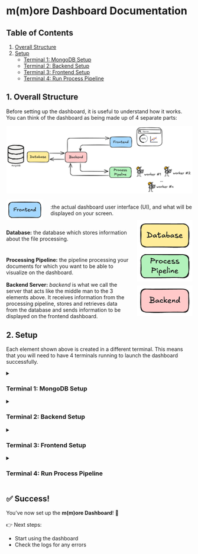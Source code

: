 # m(m)ore Dashboard Documentation

## Table of Contents
1. [Overall Structure](#1-overall-structure)  
2. [Setup](#2-setup)  
   - [Terminal 1: MongoDB Setup](#terminal-1-mongodb-setup)  
   - [Terminal 2: Backend Setup](#terminal-2-backend-setup)  
   - [Terminal 3: Frontend Setup](#terminal-3-frontend-setup)  
   - [Terminal 4: Run Process Pipeline](#terminal-4-run-process-pipeline)  


## 1. Overall Structure

Before setting up the dashboard, it is useful to understand how it works. You can think of the dashboard as being made up of 4 separate parts:

<p align="center">
  <img src="doc_images/image.png" width="1000">
</p>

<div style="display: flex; align-items: center; gap: 20px;">
    <img src="doc_images/image%201.png" alt="Frontend" width="100">
        :the actual dashboard user interface (UI), and what will be displayed on your screen.
</div>

<div style="display: flex; align-items: center; gap: 20px;">
    <div>
        <strong>Database:</strong> the database which stores information about the file processing.
    </div>
    <img src="doc_images/image%202.png" alt="Database" width="150">
</div>

<div style="display: flex; align-items: center; gap: 20px;">
    <div>
        <strong>Processing Pipeline:</strong> the pipeline processing your documents for which you want to be able to visualize on the dashboard.
    </div>
    <img src="doc_images/image%203.png" alt="Processing Pipeline" width="150">
</div>

<div style="display: flex; align-items: center; gap: 20px;">
    <div>
        <strong>Backend Server:</strong> <em>backend</em> is what we call the server that acts like the middle man to the 3 elements above. It receives information from the processing pipeline, stores and retrieves data from the database and sends information to be displayed on the frontend dashboard.
    </div>
    <img src="doc_images/image%204.png" alt="Backend" width="150">
</div>

## 2. Setup

Each element shown above is created in a different terminal. This means that you will need to have 4 terminals running to launch the dashboard successfully.

<details>
  <summary><h3>Terminal 1: MongoDB Setup</h3></summary>
Official documentation for MongoDB setup can be found [here](https://www.mongodb.com/docs/manual/tutorial/install-mongodb-on-ubuntu/) (Ubuntu 22.04 Jammy release). 

![image.png](doc_images/image%205.png)

> **Note:** These steps must be repeated each time you submit a new runai job. 

### Manual Setup Instructions

1. **Install required tools**

```bash
sudo apt-get install gnupg curl
```

- `gnupg`: Encryption tool for secure communication and data storage
- `curl`: Command-line tool for transferring data with URLs

2. **Add MongoDB's GPG Key**

```bash
curl -fsSL https://www.mongodb.org/static/pgp/server-8.0.asc | \
   sudo gpg -o /usr/share/keyrings/mongodb-server-8.0.gpg \
   --dearmor
```

This command:

- Downloads MongoDB's digital signature key
- Converts it to binary format
- Stores it in the system's keyring for package verification

3. **Add MongoDB Repository**

```bash
echo "deb [ arch=amd64,arm64 signed-by=/usr/share/keyrings/mongodb-server-8.0.gpg ] https://repo.mongodb.org/apt/ubuntu jammy/mongodb-org/8.0 multiverse" | sudo tee /etc/apt/sources.list.d/mongodb-org-8.0.list
```

This adds the official MongoDB repository to your package sources, specifically for Ubuntu 22.04 (Jammy).

4. **Install MongoDB**

```bash
sudo apt-get update
sudo apt-get install -y mongodb-org
sudo apt-get install -y mongodb-org=8.0.5 mongodb-org-database=8.0.5 mongodb-org-server=8.0.5 mongodb-mongosh mongodb-org-mongos=8.0.5 mongodb-org-tools=8.0.5
```

> **Note**: You will be prompted to select your time zone during installation. If you are in Lausanne, enter '8' for Europe and then '63' for the timezone.

5. **Create Data Directory**

```bash
mkdir -p ~/mongodb
```

Creates a directory in root folder to store MongoDB data files. 

> 🚨 **Important**: This directory and all data will be deleted when the job terminates as the home directory is not persistent storage. 

6. **Start the MongoDB Server**

```bash
mongod --bind_ip_all --dbpath ~/mongodb
```

This starts MongoDB with the following configuration:

- `--bind_ip_all` : Accepts connections from any IP address
- `--dbpath ~/mongodb` : Specifies where MongoDB should store its data files

In your current terminal you should see MongoDB logs and messages appearing. This means that your terminal is successfully running the MongoDB server in your terminal. 

> **Important**: : Keep this terminal window open. MongoDB runs in the foreground and closing the terminal will shut down the server. The server listens on port 27017 by default.

7. **Shutting down MongoDB**

To stop the MongoDB server, press `Ctrl + C` in the terminal where it's running. This initiates a clean shutdown.

### Automated Setup Script

For convenience, you can save the following bash script in your project directory and make it executable:

```bash
#!/bin/bash
# MongoDB startup script

# Install MongoDB if not already installed
which mongod > /dev/null # put the output into nothing 
if [ $? -ne 0 ]; then #If the exit status of the previous command is not 0
  echo "Installing MongoDB..."
  sudo apt-get update
  sudo apt-get install -y gnupg curl
  curl -fsSL https://www.mongodb.org/static/pgp/server-8.0.asc | \
    sudo gpg -o /usr/share/keyrings/mongodb-server-8.0.gpg \
    --dearmor
  echo "deb [ arch=amd64,arm64 signed-by=/usr/share/keyrings/mongodb-server-8.0.gpg ] https://repo.mongodb.org/apt/ubuntu jammy/mongodb-org/8.0 multiverse" | sudo tee /etc/apt/sources.list.d/mongodb-org-8.0.list
  sudo apt-get update
  sudo apt-get install -y mongodb-org
  sudo apt-get install -y mongodb-org=8.0.5 mongodb-org-database=8.0.5 mongodb-org-server=8.0.5 mongodb-mongosh mongodb-org-mongos=8.0.5 mongodb-org-tools=8.0.5
fi

# Create MongoDB data directory if it doesn't exist
mkdir -p ~/mongodb

# Start MongoDB
echo "Starting MongoDB..."
mongod --bind_ip_all --dbpath ~/mongodb
```

To use this script:

1. Save it as `start_mongodb.sh` in your project directory
2. Make it executable: `chmod +x start_mongodb.sh`
3. Run it each time you need MongoDB: `./start_mongodb.sh`

This script automatically checks if MongoDB is installed, installs it if needed, and starts the server.
</details>
<details> <summary><h3>Terminal 2: Backend Setup</h3></summary>

This backend serves as the bridge between the **database,** the **frontend** and **processing pipeline**, providing a clean API to interact with the data without direct database access.

![image.png](doc_images/image%206.png)

### Setup Instructions

1. **Activate Virtual Environment** 

```bash
# If using venv (standard Python virtual environment)
source .venv/bin/activate
```

2. **Install Dependencies**

```bash
pip install -r src/mmore/dashboard/backend/backend_requirements.txt
```

3. **Configure MongoDB Connection**

```bash
export MONGODB_URL="mongodb://localhost:27017"
```

Sets the environment variable to tell the backend how to connect to MongoDB instance

> 🚨 **Important**: Your MongoDB server should be active before starting the backend.

4. **Start the Backend Server**

Run the backend on port 8000

```bash
python -m uvicorn src.mmore.dashboard.backend.main:app --host 0.0.0.0 --port 8000
```

This command:

- Starts the Uvicorn ASGI server
- Loads the FastAPI application from the main.py file
- Binds it to all network interfaces (0.0.0.0)
- Makes it listen on port 8000

> 🚨 **Important**: Keep this terminal window open. The backend runs in the foreground and closing the terminal will shut down the server.

5. **Verify the Backend is Running**

You can check if the backend is running correctly by accessing [http://localhost:8000](http://localhost:8000). You should see a response like: `{"message": "Hello World"}`

For API documentation, visit [http://localhost:8000/docs](http://localhost:8000/docs). This will show the automatically all available endpoints.

---

The next step is to set up the frontend that will communicate with this backend to provide a user interface for monitoring and control.
</details>

<details> <summary><h3>Terminal 3: Frontend Setup</h3></summary>

This frontend serves as the user-facing component of the system, providing an  interface for monitoring and controlling the processing pipeline without requiring direct interaction with the database or backend code.

![image.png](doc_images/image%207.png)

1. **Load Node Version Manager**

```bash
source /usr/local/nvm/nvm.sh
```

This loads Node Version Manager (NVM) into your current shell session. NVM is necessary because the frontend requires a specific version of Node.js that differs from the default version installed on the system.

2. **Install and Activate Node.js Version 23** 

```bash
sudo -i # give root privileges 
nvm install 23
exit # exit root 
nvm use 23
```

This sequence:

- Starts a shell with root privileges (necessary for the installation)
- Uses NVM to install Node.js version 23
- Exits the root shell
- Sets version 23 as the active Node.js version for your current session
3. **Install Dependencies**

```bash
cd src/mmore/dashboard/frontend # navigte to frontend directory
npm install
```

This command uses NPM (Node Package Manager) to install all JavaScript dependencies defined in the package.json file. These are libraries and frameworks needed by the frontend.

4. **Configure Backend URL** 

```bash
export VITE_BACKEND_API_URL="http://localhost:8000"
```

Sets an environment variable that tells the frontend where to find the backend API. Vite (the build tool) will use this variable during development.

5. **Start Frontend Server**

```bash
npm run dev
```

Executes the development script defined in package.json, and starts a local development server for the frontend application. The terminal will show the URL where the frontend is available (typically [http://localhost:5173](http://localhost:5173/))
</details>

<details> <summary><h3>Terminal 4: Run Process Pipeline</h3></summary>

To complete the dashboard setup, you need to run a process module that will generate data for visualization in the UI. 

![image.png](doc_images/image%208.png)

1. **Modify Configuration File**

Update `config.yaml` to match the backend url:`dashboard_backend_url: http://localhost:8000` 

2. **Activate Virtual Environment** 

```bash
# If using venv (standard Python virtual environment)
source .venv/bin/activate
```

3. **Run the Process Module**

```bash
python -m src.mmore.processing.run_processor --config examples/process/config.yaml
```

4. **Monitor the Dashboard**

Once the process module is running, it will:
1. Process files from the input directory specified in the config
2. Send progress reports to the MongoDB database via the backend API
3. Update the dashboard UI in real-time

Return to your browser where the frontend is running to see the visualization of the processing progress.
</details>

###
## ✅ Success!
You’ve now set up the **m(m)ore Dashboard**! 🚀

👉 Next steps:  
- Start using the dashboard  
- Check the logs for any errors  